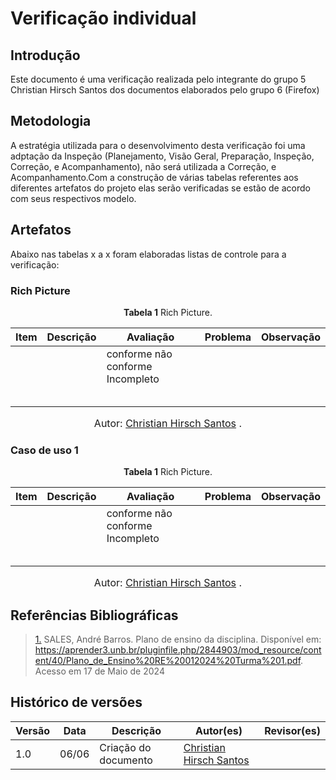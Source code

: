 # Verificação individual

## Introdução
Este documento é uma verificação realizada pelo integrante do grupo 5 Christian Hirsch Santos dos documentos elaborados pelo grupo 6 (Firefox) 

## Metodologia

A estratégia utilizada para o desenvolvimento desta verificação foi uma adptação da Inspeção (Planejamento, Visão Geral, Preparação, Inspeção, Correção, e Acompanhamento), não será utilizada a Correção, e Acompanhamento.Com a construção de várias tabelas referentes aos diferentes artefatos do projeto elas serão verificadas se estão de acordo com seus respectivos modelo.


## Artefatos

Abaixo nas tabelas x a x foram elaboradas listas de controle para a verificação: 

### Rich Picture
<font><p style="text-align: center">**Tabela 1** Rich Picture.</p></font>

<center>

| Item   | Descrição                                                                                                                         | Avaliação | Problema | Observação |
| ----- | --------------------------------------------------------------------------------------------------------------------------------- | --------- | -------- | ---------- |
|  |                                              | conforme não conforme Incompleto           |          |            |
|  |  |           |          |            |
|  |  |           |          |            |
|  |                                                                   |           |          |            |
|  |                                                                             |           |          |            |
|  |                                                 |           |          |            |

</center>

<font size="3"><p style="text-align: center">Autor: [Christian Hirsch Santos](https://github.com/crstyhs) .</p></font>
### Caso de uso 1
<font><p style="text-align: center">**Tabela 1** Rich Picture.</p></font>

<center>

| Item   | Descrição                                                                                                                         | Avaliação | Problema | Observação |
| ----- | --------------------------------------------------------------------------------------------------------------------------------- | --------- | -------- | ---------- |
|  |                                              | conforme não conforme Incompleto           |          |            |
|  |  |           |          |            |
|  |  |           |          |            |
|  |                                                                   |           |          |            |
|  |                                                                             |           |          |            |
|  |                                                 |           |          |            |

</center>

<font size="3"><p style="text-align: center">Autor: [Christian Hirsch Santos](https://github.com/crstyhs) .</p></font>


## Referências Bibliográficas

> <a id="REF1" href="#anchor_1">1.</a> SALES, André Barros. Plano de ensino da disciplina. Disponível em: <https://aprender3.unb.br/pluginfile.php/2844903/mod_resource/content/40/Plano_de_Ensino%20RE%20012024%20Turma%201.pdf>. Acesso em 17 de Maio de 2024

##  Histórico de versões

| Versão | Data   | Descrição | Autor(es) | Revisor(es)     |
| ------ | ---------- | ---------------- | ------------------ | ----------- |
| 1.0    | 06/06 | Criação do documento |[Christian Hirsch Santos](https://github.com/crstyhs)|  | 
